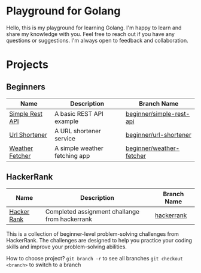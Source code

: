 # Playground for Golang
Hello, this is my playground for learning Golang.
I'm happy to learn and share my knowledge with you.
Feel free to reach out if you have any questions or suggestions.
I'm always open to feedback and collaboration.

# Projects
## Beginners
| Name               | Description               | Branch Name          |
|--------------------|---------------------------|----------------------|
| [Simple Rest API](https://github.com/nur-sasongko/golang-playground/tree/beginner/simple-rest-api) | A basic REST API example  | [beginner/simple-rest-api](https://github.com/nur-sasongko/golang-playground/tree/beginner/simple-rest-api) |
| [Url Shortener](https://github.com/nur-sasongko/golang-playground/tree/beginner/url-shortener)     | A URL shortener service   | [beginner/url-shortener](https://github.com/nur-sasongko/golang-playground/tree/beginner/url-shortener)     |
| [Weather Fetcher](https://github.com/nur-sasongko/golang-playground/tree/beginner/weather-fetcher) | A simple weather fetching app | [beginner/weather-fetcher](https://github.com/nur-sasongko/golang-playground/tree/beginner/weather-fetcher) |

## HackerRank
| Name               | Description               | Branch Name          |
|--------------------|---------------------------|----------------------|
| [Hacker Rank](https://github.com/nur-sasongko/golang-playground/tree/hackerrank) | Completed assignment challange from hackerrank | [hackerrank](https://github.com/nur-sasongko/golang-playground/tree/hackerrank) |

This is a collection of beginner-level problem-solving challenges from HackerRank.
The challenges are designed to help you practice your coding skills and improve your problem-solving abilities.

How to choose project?
`git branch -r` to see all branches
`git checkout <branch>` to switch to a branch